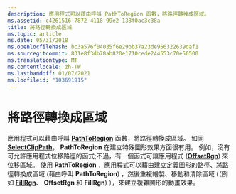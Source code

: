 ```yaml
---
description: 應用程式可以藉由呼叫 PathToRegion 函數，將路徑轉換成區域。
ms.assetid: c4261516-7872-4118-99e2-138f0ac3c38a
title: 將路徑轉換成區域
ms.topic: article
ms.date: 05/31/2018
ms.openlocfilehash: bc3a576f04035f6e29bb37a23de956322639daf1
ms.sourcegitcommit: 831e8f3db78ab820e1710cede244553c70e50500
ms.translationtype: MT
ms.contentlocale: zh-TW
ms.lasthandoff: 01/07/2021
ms.locfileid: "103691915"
---
```

# <a name="conversion-of-paths-to-regions"></a>將路徑轉換成區域

應用程式可以藉由呼叫 [**PathToRegion**](/windows/desktop/api/Wingdi/nf-wingdi-pathtoregion) 函數，將路徑轉換成區域。 如同 [**SelectClipPath**](/windows/desktop/api/Wingdi/nf-wingdi-selectclippath)， **PathToRegion** 在建立特殊圖形效果方面很有用。 例如，沒有可允許應用程式位移路徑的函式;不過，有一個函式可讓應用程式 ([**OffsetRgn**](/windows/desktop/api/Wingdi/nf-wingdi-offsetrgn)) 來位移區域。 使用 **PathToRegion** ，應用程式可以藉由建立定義圖形的路徑、將路徑轉換成區域 (藉由呼叫 **PathToRegion**) ，然後重複繪製、移動和清除區域 (（例如 [**FillRgn**](/windows/desktop/api/Wingdi/nf-wingdi-fillrgn)、 **OffsetRgn** 和 **FillRgn**) ），來建立複雜圖形的動畫效果。

 

 




